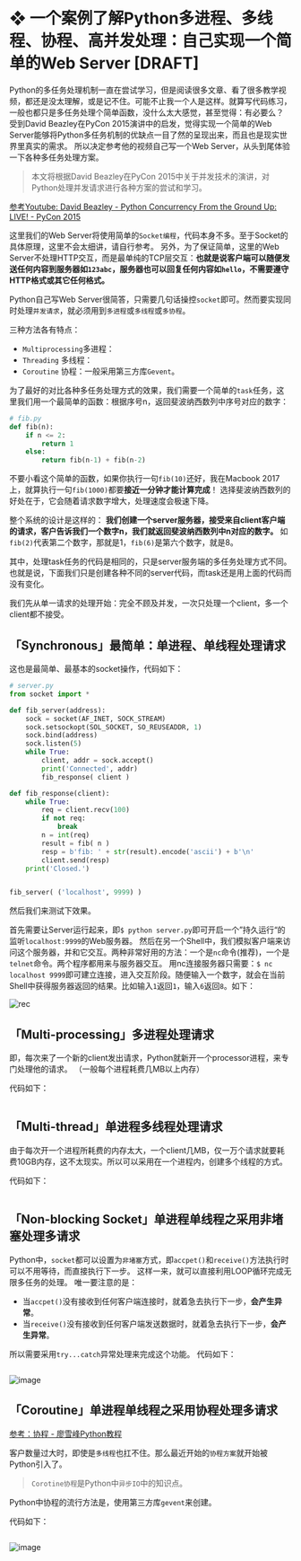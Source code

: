 # ❖ 一个案例了解Python多进程、多线程、协程、高并发处理：自己实现一个简单的Web Server [DRAFT]

Python的多任务处理机制一直在尝试学习，但是阅读很多文章、看了很多教学视频，都还是没太理解，或是记不住。可能不止我一个人是这样。就算写代码练习，一般也都只是多任务处理个简单函数，没什么太大感觉，甚至觉得：有必要么？
受到David Beazley在PyCon 2015演讲中的启发，觉得实现一个简单的Web Server能够将Python多任务机制的优缺点一目了然的呈现出来，而且也是现实世界里真实的需求。
所以决定参考他的视频自己写一个Web Server，从头到尾体验一下各种多任务处理方案。

> 本文将根据David Beazley在PyCon 2015中关于并发技术的演讲，对Python处理并发请求进行各种方案的尝试和学习。

[参考Youtube: David Beazley - Python Concurrency From the Ground Up: LIVE! - PyCon 2015](https://www.youtube.com/watch?v=MCs5OvhV9S4)

这里我们的Web Server将使用简单的`Socket编程`，代码本身不多。至于Socket的具体原理，这里不会太细讲，请自行参考。
另外，为了保证简单，这里的Web Server不处理HTTP交互，而是最单纯的TCP层交互：**也就是说客户端可以随便发送任何内容到服务器如`123abc`，服务器也可以回复任何内容如`hello`，不需要遵守HTTP格式或其它任何格式。**

Python自己写Web Server很简答，只需要几句话操控`socket`即可。然而要实现同时处理`并发请求`，就必须用到`多进程`或`多线程`或`多协程`。

三种方法各有特点：
- `Multiprocessing`多进程：
- `Threading` 多线程：
- `Coroutine` 协程：一般采用第三方库`Gevent`。


为了最好的对比各种多任务处理方式的效果，我们需要一个简单的`task`任务，这里我们用一个最简单的函数：根据序号n，返回斐波纳西数列中序号对应的数字：
```py
# fib.py
def fib(n):
    if n <= 2:
        return 1
    else:
        return fib(n-1) + fib(n-2)
```

不要小看这个简单的函数，如果你执行一句`fib(10)`还好，我在Macbook 2017上，就算执行一句`fib(1000)`都要**接近一分钟才能计算完成**！
选择斐波纳西数列的好处在于，它会随着请求数字增大，处理速度会极速下降。

整个系统的设计是这样的：
**我们创建一个server服务器，接受来自client客户端的请求，客户告诉我们一个数字n，我们就返回斐波纳西数列中n对应的数字。**
如`fib(2)`代表第二个数字，那就是1，`fib(6)`是第六个数字，就是8。

其中，处理task任务的代码是相同的，只是server服务端的多任务处理方式不同。也就是说，下面我们只是创建各种不同的server代码，而task还是用上面的代码而没有变化。

我们先从单一请求的处理开始：完全不顾及并发，一次只处理一个client，多一个client都不接受。



## 「Synchronous」最简单：单进程、单线程处理请求

这也是最简单、最基本的socket操作，代码如下：
```py
# server.py
from socket import *

def fib_server(address):
    sock = socket(AF_INET, SOCK_STREAM)
    sock.setsockopt(SOL_SOCKET, SO_REUSEADDR, 1)
    sock.bind(address)
    sock.listen(5)
    while True:
        client, addr = sock.accept()
        print('Connected', addr)
        fib_response( client )

def fib_response(client):
    while True:
        req = client.recv(100)
        if not req:
            break
        n = int(req)
        result = fib( n )
        resp = b'fib: ' + str(result).encode('ascii') + b'\n'
        client.send(resp)
    print('Closed.')


fib_server( ('localhost', 9999) )
```

然后我们来测试下效果。

首先需要让Server运行起来，即`$ python server.py`即可开启一个”持久运行“的监听`localhost:9999`的Web服务器。
然后在另一个Shell中，我们模拟客户端来访问这个服务器，并和它交互。两种非常好用的方法：一个是`nc`命令(推荐)，一个是`telnet`命令。两个程序都用来与服务器交互。
用nc连接服务器只需要：`$ nc localhost 9999`即可建立连接，进入交互阶段。随便输入一个数字，就会在当前Shell中获得服务器返回的结果。比如输入`1`返回`1`，输入`6`返回`8`。如下：

![rec](https://user-images.githubusercontent.com/14041622/52897621-aaa0ab80-3211-11e9-8642-433b49bcb6f8.gif)



## 「Multi-processing」多进程处理请求

即，每次来了一个新的client发出请求，Python就新开一个processor进程，来专门处理他的请求。
（一般每个进程耗费几MB以上内存）

代码如下：
```py

```


## 「Multi-thread」单进程多线程处理请求

由于每次开一个进程所耗费的内存太大，一个client几MB，仅一万个请求就要耗费10GB内存，这不太现实。所以可以采用在一个进程内，创建多个线程的方式。

代码如下：
```py

```

## 「Non-blocking Socket」单进程单线程之采用非堵塞处理多请求

Python中，`socket`都可以设置为`非堵塞`方式，即`accpet()`和`receive()`方法执行时可以不用等待，而直接执行下一步。
这样一来，就可以直接利用LOOP循环完成无限多任务的处理。
唯一要注意的是：
- 当`accpet()`没有接收到任何客户端连接时，就着急去执行下一步，**会产生异常**。
- 当`receive()`没有接收到任何客户端发送数据时，就着急去执行下一步，**会产生异常**。

所以需要采用`try...catch`异常处理来完成这个功能。
代码如下：
```py

```
![image](https://user-images.githubusercontent.com/14041622/48495108-41a04500-e86a-11e8-8871-e5da03a39519.png)


## 「Coroutine」单进程单线程之采用协程处理多请求

[参考：协程 - 廖雪峰Python教程](https://www.liaoxuefeng.com/wiki/0014316089557264a6b348958f449949df42a6d3a2e542c000/001432090171191d05dae6e129940518d1d6cf6eeaaa969000)

客户数量过大时，即使是`多线程`也扛不住。那么最近开始的`协程方案`就开始被Python引入了。

> `Corotine协程`是Python中`异步IO`中的知识点。

Python中协程的流行方法是，使用第三方库`gevent`来创建。

代码如下：
```py

```
![image](https://user-images.githubusercontent.com/14041622/48495231-7f04d280-e86a-11e8-988e-23d57d860ad0.png)
